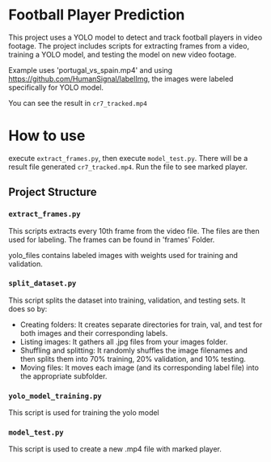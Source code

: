 # Football Player Prediction

This project uses a YOLO model to detect and track football players in video footage. The project includes scripts for extracting frames from a video, training a YOLO model, and testing the model on new video footage.

Example uses 'portugal_vs_spain.mp4' and using  https://github.com/HumanSignal/labelImg, the images were labeled specifically for YOLO model.

You can see the result in `cr7_tracked.mp4`

# How to use
execute `extract_frames.py`, then execute `model_test.py`. There will be a result file generated `cr7_tracked.mp4`. Run the file to see marked player.

## Project Structure

### `extract_frames.py`

This scripts extracts every 10th frame from the video file. The files are then used for labeling. 
The frames can be found in 'frames' Folder.

yolo_files contains labeled images with weights used for training and validation.

### `split_dataset.py`

This script splits the dataset into training, validation, and testing sets. It does so by:

- Creating folders: It creates separate directories for train, val, and test for both images and their corresponding labels.
- Listing images: It gathers all .jpg files from your images folder.
- Shuffling and splitting: It randomly shuffles the image filenames and then splits them into 70% training, 20% validation, and 10% testing.
- Moving files: It moves each image (and its corresponding label file) into the appropriate subfolder.

### `yolo_model_training.py`

This script is used for training the yolo model

### `model_test.py`

This script is used to create a new .mp4 file with marked player.

